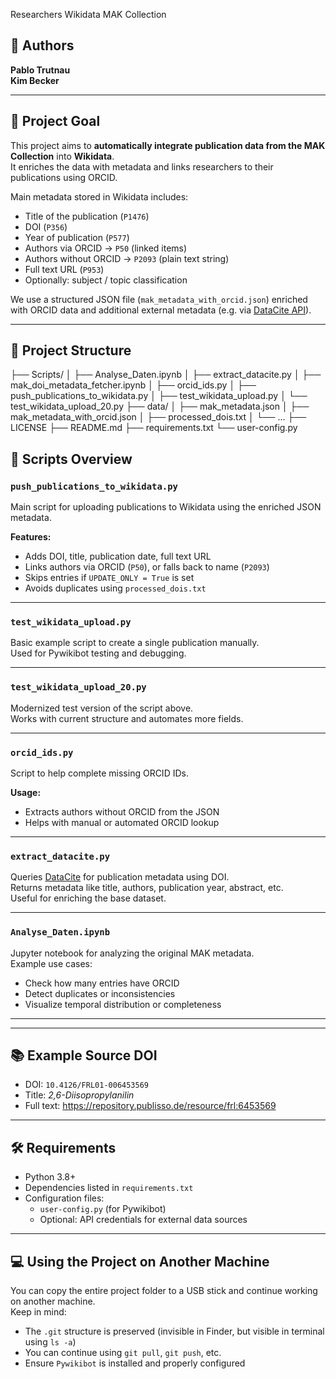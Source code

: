  Researchers Wikidata MAK Collection

## 👥 Authors  
**Pablo Trutnau**  
**Kim Becker**

---

## 🎯 Project Goal

This project aims to **automatically integrate publication data from the MAK Collection** into **Wikidata**.  
It enriches the data with metadata and links researchers to their publications using ORCID.

Main metadata stored in Wikidata includes:
- Title of the publication (`P1476`)
- DOI (`P356`)
- Year of publication (`P577`)
- Authors via ORCID → `P50` (linked items)
- Authors without ORCID → `P2093` (plain text string)
- Full text URL (`P953`)
- Optionally: subject / topic classification

We use a structured JSON file (`mak_metadata_with_orcid.json`) enriched with ORCID data and additional external metadata (e.g. via [DataCite API](https://api.datacite.org/)).

---

## 📁 Project Structure

├── Scripts/
│ ├── Analyse_Daten.ipynb
│ ├── extract_datacite.py
│ ├── mak_doi_metadata_fetcher.ipynb
│ ├── orcid_ids.py
│ ├── push_publications_to_wikidata.py
│ ├── test_wikidata_upload.py
│ └── test_wikidata_upload_20.py
├── data/
│ ├── mak_metadata.json
│ ├── mak_metadata_with_orcid.json
│ ├── processed_dois.txt
│ └── ...
├── LICENSE
├── README.md
├── requirements.txt
└── user-config.py

## 🧪 Scripts Overview

### `push_publications_to_wikidata.py`
Main script for uploading publications to Wikidata using the enriched JSON metadata.

**Features:**
- Adds DOI, title, publication date, full text URL
- Links authors via ORCID (`P50`), or falls back to name (`P2093`)
- Skips entries if `UPDATE_ONLY = True` is set
- Avoids duplicates using `processed_dois.txt`

---

### `test_wikidata_upload.py`  
Basic example script to create a single publication manually.  
Used for Pywikibot testing and debugging.

---

### `test_wikidata_upload_20.py`  
Modernized test version of the script above.  
Works with current structure and automates more fields.

---

### `orcid_ids.py`  
Script to help complete missing ORCID IDs.

**Usage:**
- Extracts authors without ORCID from the JSON
- Helps with manual or automated ORCID lookup

---

### `extract_datacite.py`  
Queries [DataCite](https://api.datacite.org/) for publication metadata using DOI.  
Returns metadata like title, authors, publication year, abstract, etc.  
Useful for enriching the base dataset.

---

### `Analyse_Daten.ipynb`  
Jupyter notebook for analyzing the original MAK metadata.  
Example use cases:
- Check how many entries have ORCID
- Detect duplicates or inconsistencies
- Visualize temporal distribution or completeness

---

---

## 📚 Example Source DOI

- DOI: `10.4126/FRL01-006453569`
- Title: *2,6-Diisopropylanilin*
- Full text: https://repository.publisso.de/resource/frl:6453569

---

## 🛠️ Requirements

- Python 3.8+
- Dependencies listed in `requirements.txt`
- Configuration files:
  - `user-config.py` (for Pywikibot)
  - Optional: API credentials for external data sources

---

## 💻 Using the Project on Another Machine

You can copy the entire project folder to a USB stick and continue working on another machine.  
Keep in mind:
- The `.git` structure is preserved (invisible in Finder, but visible in terminal using `ls -a`)
- You can continue using `git pull`, `git push`, etc.
- Ensure `Pywikibot` is installed and properly configured
